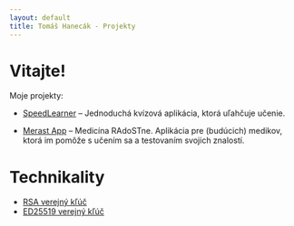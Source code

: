 ```yaml
---
layout: default
title: Tomáš Hanecák - Projekty
---
```


# Vitajte!

Moje projekty: 

- [SpeedLearner](https://speedlearner.hanecak.dev) – Jednoduchá kvízová aplikácia, ktorá uľahčuje učenie.

- [Merast App](https://hanecak.dev/merast-app) – Medicína RAdoSTne. Aplikácia pre (budúcich) medikov, ktorá im pomôže s učením sa a testovaním svojich znalostí.

# Technikality

- [RSA verejný kľúč](/rsa/)
- [ED25519 verejný kľúč](/ed25519/)
